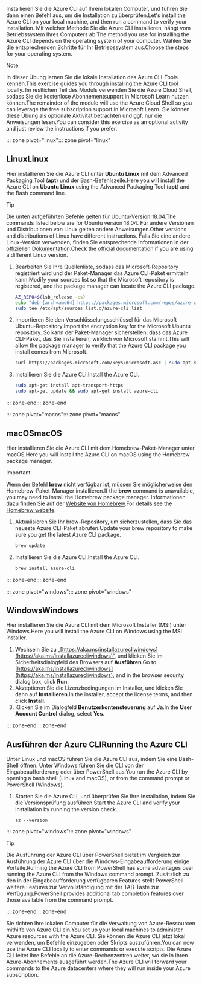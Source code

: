 <span data-ttu-id="a0889-101">Installieren Sie die Azure CLI auf Ihrem lokalen Computer, und führen Sie dann einen Befehl aus, um die Installation zu überprüfen.</span><span class="sxs-lookup"><span data-stu-id="a0889-101">Let's install the Azure CLI on your local machine, and then run a command to verify your installation.</span></span> <span data-ttu-id="a0889-102">Mit welcher Methode Sie die Azure CLI installieren, hängt vom Betriebssystem Ihres Computers ab.</span><span class="sxs-lookup"><span data-stu-id="a0889-102">The method you use for installing the Azure CLI depends on the operating system of your computer.</span></span> <span data-ttu-id="a0889-103">Wählen Sie die entsprechenden Schritte für Ihr Betriebssystem aus.</span><span class="sxs-lookup"><span data-stu-id="a0889-103">Choose the steps for your operating system.</span></span>

> [!NOTE]
> <span data-ttu-id="a0889-104">In dieser Übung lernen Sie die lokale Installation des Azure CLI-Tools kennen.</span><span class="sxs-lookup"><span data-stu-id="a0889-104">This exercise guides you through installing the Azure CLI tool locally.</span></span> <span data-ttu-id="a0889-105">Im restlichen Teil des Moduls verwenden Sie die Azure Cloud Shell, sodass Sie die kostenlose Abonnementsupport in Microsoft Learn nutzen können.</span><span class="sxs-lookup"><span data-stu-id="a0889-105">The remainder of the module will use the Azure Cloud Shell so you can leverage the free subscription support in Microsoft Learn.</span></span> <span data-ttu-id="a0889-106">Sie können diese Übung als optionale Aktivität betrachten und ggf. nur die Anweisungen lesen.</span><span class="sxs-lookup"><span data-stu-id="a0889-106">You can consider this exercise as an optional activity and just review the instructions if you prefer.</span></span>

<span data-ttu-id="a0889-107">::: zone pivot="linux"</span><span class="sxs-lookup"><span data-stu-id="a0889-107">::: zone pivot="linux"</span></span>

## <a name="linux"></a><span data-ttu-id="a0889-108">Linux</span><span class="sxs-lookup"><span data-stu-id="a0889-108">Linux</span></span>

<span data-ttu-id="a0889-109">Hier installieren Sie die Azure CLI unter **Ubuntu Linux** mit dem Advanced Packaging Tool (**apt**) und der Bash-Befehlszeile.</span><span class="sxs-lookup"><span data-stu-id="a0889-109">Here you will install the Azure CLI on **Ubuntu Linux** using the Advanced Packaging Tool (**apt**) and the Bash command line.</span></span>

> [!TIP]
> <span data-ttu-id="a0889-110">Die unten aufgeführten Befehle gelten für Ubuntu-Version 18.04.</span><span class="sxs-lookup"><span data-stu-id="a0889-110">The commands listed below are for Ubuntu version 18.04.</span></span> <span data-ttu-id="a0889-111">Für andere Versionen und Distributionen von Linux gelten andere Anweisungen.</span><span class="sxs-lookup"><span data-stu-id="a0889-111">Other versions and distributions of Linux have different instructions.</span></span> <span data-ttu-id="a0889-112">Falls Sie eine andere Linux-Version verwenden, finden Sie entsprechende Informationen in der [offiziellen Dokumentation](https://docs.microsoft.com/cli/azure/install-azure-cli).</span><span class="sxs-lookup"><span data-stu-id="a0889-112">Check the [official documentation](https://docs.microsoft.com/cli/azure/install-azure-cli) if you are using a different Linux version.</span></span>

1. <span data-ttu-id="a0889-113">Bearbeiten Sie Ihre Quellenliste, sodass das Microsoft-Repository registriert wird und der Paket-Manager das Azure CLI-Paket ermitteln kann.</span><span class="sxs-lookup"><span data-stu-id="a0889-113">Modify your sources list so that the Microsoft repository is registered, and the package manager can locate the Azure CLI package.</span></span>

    ```bash
    AZ_REPO=$(lsb_release -cs)
    echo "deb [arch=amd64] https://packages.microsoft.com/repos/azure-cli/ $AZ_REPO main" | \
    sudo tee /etc/apt/sources.list.d/azure-cli.list
    ```

1. <span data-ttu-id="a0889-114">Importieren Sie den Verschlüsselungsschlüssel für das Microsoft Ubuntu-Repository.</span><span class="sxs-lookup"><span data-stu-id="a0889-114">Import the encryption key for the Microsoft Ubuntu repository.</span></span> <span data-ttu-id="a0889-115">So kann der Paket-Manager sicherstellen, dass das Azure CLI-Paket, das Sie installieren, wirklich von Microsoft stammt.</span><span class="sxs-lookup"><span data-stu-id="a0889-115">This will allow the package manager to verify that the Azure CLI package you install comes from Microsoft.</span></span>

    ```bash
    curl https://packages.microsoft.com/keys/microsoft.asc | sudo apt-key add -
    ```

1. <span data-ttu-id="a0889-116">Installieren Sie die Azure CLI.</span><span class="sxs-lookup"><span data-stu-id="a0889-116">Install the Azure CLI.</span></span>

    ```bash
    sudo apt-get install apt-transport-https
    sudo apt-get update && sudo apt-get install azure-cli
    ```

<span data-ttu-id="a0889-117">::: zone-end</span><span class="sxs-lookup"><span data-stu-id="a0889-117">::: zone-end</span></span>

<span data-ttu-id="a0889-118">::: zone pivot="macos"</span><span class="sxs-lookup"><span data-stu-id="a0889-118">::: zone pivot="macos"</span></span>

## <a name="macos"></a><span data-ttu-id="a0889-119">macOS</span><span class="sxs-lookup"><span data-stu-id="a0889-119">macOS</span></span>

<span data-ttu-id="a0889-120">Hier installieren Sie die Azure CLI mit dem Homebrew-Paket-Manager unter macOS.</span><span class="sxs-lookup"><span data-stu-id="a0889-120">Here you will install the Azure CLI on macOS using the Homebrew package manager.</span></span>

> [!IMPORTANT]
> <span data-ttu-id="a0889-121">Wenn der Befehl **brew** nicht verfügbar ist, müssen Sie möglicherweise den Homebrew-Paket-Manager installieren.</span><span class="sxs-lookup"><span data-stu-id="a0889-121">If the **brew** command is unavailable, you may need to install the Homebrew package manager.</span></span> <span data-ttu-id="a0889-122">Informationen dazu finden Sie auf der [Website von Homebrew](https://brew.sh/).</span><span class="sxs-lookup"><span data-stu-id="a0889-122">For details see the [Homebrew website](https://brew.sh/).</span></span>

1. <span data-ttu-id="a0889-123">Aktualisieren Sie Ihr brew-Repository, um sicherzustellen, dass Sie das neueste Azure CLI-Paket abrufen.</span><span class="sxs-lookup"><span data-stu-id="a0889-123">Update your brew repository to make sure you get the latest Azure CLI package.</span></span>

    ```bash
    brew update
    ```

1. <span data-ttu-id="a0889-124">Installieren Sie die Azure CLI.</span><span class="sxs-lookup"><span data-stu-id="a0889-124">Install the Azure CLI.</span></span>

    ```bash
    brew install azure-cli
    ```

<span data-ttu-id="a0889-125">::: zone-end</span><span class="sxs-lookup"><span data-stu-id="a0889-125">::: zone-end</span></span>

<span data-ttu-id="a0889-126">::: zone pivot="windows"</span><span class="sxs-lookup"><span data-stu-id="a0889-126">::: zone pivot="windows"</span></span>

## <a name="windows"></a><span data-ttu-id="a0889-127">Windows</span><span class="sxs-lookup"><span data-stu-id="a0889-127">Windows</span></span>

<span data-ttu-id="a0889-128">Hier installieren Sie die Azure CLI mit dem Microsoft Installer (MSI) unter Windows.</span><span class="sxs-lookup"><span data-stu-id="a0889-128">Here you will install the Azure CLI on Windows using the MSI installer.</span></span>

1. <span data-ttu-id="a0889-129">Wechseln Sie zu „[https://aka.ms/installazurecliwindows](https://aka.ms/installazurecliwindows)“, und klicken Sie im Sicherheitsdialogfeld des Browsers auf **Ausführen**.</span><span class="sxs-lookup"><span data-stu-id="a0889-129">Go to [https://aka.ms/installazurecliwindows](https://aka.ms/installazurecliwindows), and in the browser security dialog box, click **Run**.</span></span>
1. <span data-ttu-id="a0889-130">Akzeptieren Sie die Lizenzbedingungen im Installer, und klicken Sie dann auf **Installieren**.</span><span class="sxs-lookup"><span data-stu-id="a0889-130">In the installer, accept the license terms, and then click **Install**.</span></span>
1. <span data-ttu-id="a0889-131">Klicken Sie im Dialogfeld **Benutzerkontensteuerung** auf **Ja**.</span><span class="sxs-lookup"><span data-stu-id="a0889-131">In the **User Account Control** dialog, select **Yes**.</span></span>

<span data-ttu-id="a0889-132">::: zone-end</span><span class="sxs-lookup"><span data-stu-id="a0889-132">::: zone-end</span></span>

## <a name="running-the-azure-cli"></a><span data-ttu-id="a0889-133">Ausführen der Azure CLI</span><span class="sxs-lookup"><span data-stu-id="a0889-133">Running the Azure CLI</span></span>

<span data-ttu-id="a0889-134">Unter Linux und macOS führen Sie die Azure CLI aus, indem Sie eine Bash-Shell öffnen. Unter Windows führen Sie die CLI von der Eingabeaufforderung oder über PowerShell aus.</span><span class="sxs-lookup"><span data-stu-id="a0889-134">You run the Azure CLI by opening a bash shell (Linux and macOS), or from the command prompt or PowerShell (Windows).</span></span>

1. <span data-ttu-id="a0889-135">Starten Sie die Azure CLI, und überprüfen Sie Ihre Installation, indem Sie die Versionsprüfung ausführen.</span><span class="sxs-lookup"><span data-stu-id="a0889-135">Start the Azure CLI and verify your installation by running the version check.</span></span>

    ```azurecli
    az --version
    ```

<span data-ttu-id="a0889-136">::: zone pivot="windows"</span><span class="sxs-lookup"><span data-stu-id="a0889-136">::: zone pivot="windows"</span></span>

> [!TIP]
> <span data-ttu-id="a0889-137">Die Ausführung der Azure CLI über PowerShell bietet im Vergleich zur Ausführung der Azure CLI über die Windows-Eingabeaufforderung einige Vorteile.</span><span class="sxs-lookup"><span data-stu-id="a0889-137">Running the Azure CLI from PowerShell has some advantages over running the Azure CLI from the Windows command prompt.</span></span> <span data-ttu-id="a0889-138">Zusätzlich zu den in der Eingabeaufforderung verfügbaren Features stellt PowerShell weitere Features zur Vervollständigung mit der TAB-Taste zur Verfügung.</span><span class="sxs-lookup"><span data-stu-id="a0889-138">PowerShell provides additional tab completion features over those available from the command prompt.</span></span>

<span data-ttu-id="a0889-139">::: zone-end</span><span class="sxs-lookup"><span data-stu-id="a0889-139">::: zone-end</span></span>

<span data-ttu-id="a0889-140">Sie richten Ihre lokalen Computer für die Verwaltung von Azure-Ressourcen mithilfe von Azure CLI ein.</span><span class="sxs-lookup"><span data-stu-id="a0889-140">You set up your local machines to administer Azure resources with the Azure CLI.</span></span> <span data-ttu-id="a0889-141">Sie können die Azure CLI jetzt lokal verwenden, um Befehle einzugeben oder Skripts auszuführen.</span><span class="sxs-lookup"><span data-stu-id="a0889-141">You can now use the Azure CLI locally to enter commands or execute scripts.</span></span> <span data-ttu-id="a0889-142">Die Azure CLI leitet Ihre Befehle an die Azure-Rechenzentren weiter, wo sie in Ihren Azure-Abonnements ausgeführt werden.</span><span class="sxs-lookup"><span data-stu-id="a0889-142">The Azure CLI will forward your commands to the Azure datacenters where they will run inside your Azure subscription.</span></span>